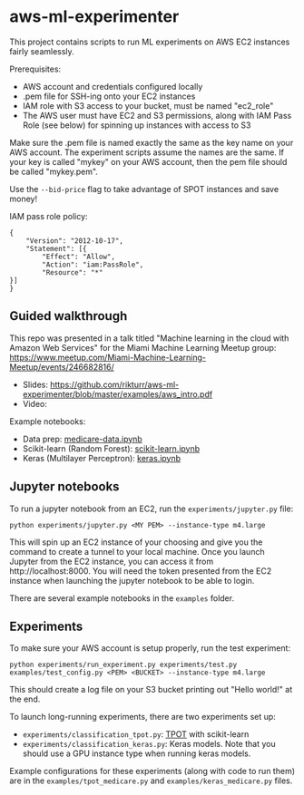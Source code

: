 # aws-ml-experimenter

This project contains scripts to run ML experiments on AWS EC2 instances fairly seamlessly.

Prerequisites:

* AWS account and credentials configured locally
* .pem file for SSH-ing onto your EC2 instances
* IAM role with S3 access to your bucket, must be named "ec2_role"
* The AWS user must have EC2 and S3 permissions, along with IAM Pass Role (see below) for spinning up instances with access to S3

Make sure the .pem file is named exactly the same as the key name on your AWS account. The experiment scripts assume the names are the same. If your key is called "mykey" on your AWS account, then the pem file should be called "mykey.pem".

Use the `--bid-price` flag to take advantage of SPOT instances and save money!

IAM pass role policy:

```
{
    "Version": "2012-10-17",
    "Statement": [{
        "Effect": "Allow",
        "Action": "iam:PassRole",
        "Resource": "*"
}]
}
```

## Guided walkthrough

This repo was presented in a talk titled "Machine learning in the cloud with Amazon Web Services" for the Miami Machine Learning Meetup group: https://www.meetup.com/Miami-Machine-Learning-Meetup/events/246682816/

* Slides: https://github.com/rikturr/aws-ml-experimenter/blob/master/examples/aws_intro.pdf
* Video: 

Example notebooks:

* Data prep: [medicare-data.ipynb](https://github.com/rikturr/aws-ml-experimenter/blob/master/examples/medicare-data.ipynb)
* Scikit-learn (Random Forest): [scikit-learn.ipynb](https://github.com/rikturr/aws-ml-experimenter/blob/master/examples/scikit-learn.ipynb)
* Keras (Multilayer Perceptron): [keras.ipynb](https://github.com/rikturr/aws-ml-experimenter/blob/master/examples/keras.ipynb)

## Jupyter notebooks

To run a jupyter notebook from an EC2, run the `experiments/jupyter.py` file:
 
`python experiments/jupyter.py <MY PEM> --instance-type m4.large`

This will spin up an EC2 instance of your choosing and give you the command to create a tunnel to your local machine. Once you launch Jupyter from the EC2 instance, you can access it from http://localhost:8000. You will need the token presented from the EC2 instance when launching the jupyter notebook to be able to login.

There are several example notebooks in the `examples` folder.

## Experiments

To make sure your AWS account is setup properly, run the test experiment:

`python experiments/run_experiment.py experiments/test.py examples/test_config.py <PEM> <BUCKET> --instance-type m4.large`

This should create a log file on your S3 bucket printing out "Hello world!" at the end.

To launch long-running experiments, there are two experiments set up:

* `experiments/classification_tpot.py`: [TPOT](https://github.com/EpistasisLab/tpot) with scikit-learn 
* `experiments/classification_keras.py`: Keras models. Note that you should use a GPU instance type when running keras models.

Example configurations for these experiments (along with code to run them) are in the `examples/tpot_medicare.py` and `examples/keras_medicare.py` files.

